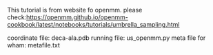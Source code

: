 This tutorial is from website fo openmm. please check:https://openmm.github.io/openmm-cookbook/latest/notebooks/tutorials/umbrella_sampling.html

coordinate file: deca-ala.pdb
running file: us_openmm.py
meta file for wham: metafile.txt
